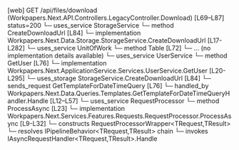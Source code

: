 [web] GET /api/files/download  (Workpapers.Next.API.Controllers.LegacyController.Download)  [L69–L87] status=200
  └─ uses_service StorageService
    └─ method CreateDownloadUrl [L84]
      └─ implementation Workpapers.Next.Data.Storage.StorageService.CreateDownloadUrl [L17-L282]
  └─ uses_service UnitOfWork
    └─ method Table [L72]
      └─ ... (no implementation details available)
  └─ uses_service UserService
    └─ method GetUser [L76]
      └─ implementation Workpapers.Next.ApplicationService.Services.UserService.GetUser [L20-L295]
  └─ uses_storage StorageService.CreateDownloadUrl [L84]
  └─ sends_request GetTemplateForDateTimeQuery [L76]
    └─ handled_by Workpapers.Next.Data.Queries.Templates.GetTemplateForDateTimeQueryHandler.Handle [L12–L57]
      └─ uses_service RequestProcessor
        └─ method ProcessAsync [L23]
          └─ implementation Workpapers.Next.Services.Features.Requests.RequestProcessor.ProcessAsync [L9-L32]
            └─ constructs RequestProcessorWrapper<TRequest,TResult>
            └─ resolves IPipelineBehavior<TRequest,TResult> chain
            └─ invokes IAsyncRequestHandler<TRequest,TResult>.Handle

